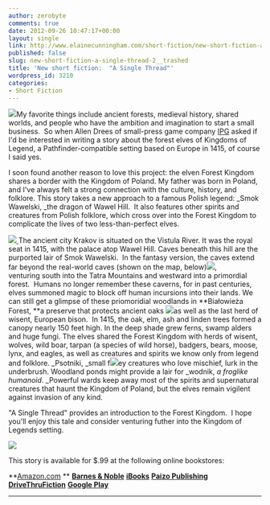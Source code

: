 ```yaml
---
author: zerobyte
comments: true
date: 2012-09-26 10:47:17+00:00
layout: single
link: http://www.elainecunningham.com/short-fiction/new-short-fiction-a-single-thread-2__trashed/
published: false
slug: new-short-fiction-a-single-thread-2__trashed
title: 'New short fiction:  "A Single Thread"'
wordpress_id: 3210
categories:
- Short Fiction
---
```


[](http://www.elainecunningham.com/wp-content/uploads/2012/09/wawel-caves.jpg)[![](http://www.elainecunningham.com/wp-content/uploads/2012/09/belavezhskaja_pusc_2_galleryfull.jpg)](http://www.elainecunningham.com/wp-content/uploads/2012/09/belavezhskaja_pusc_2_galleryfull.jpg)My favor[](http://www.elainecunningham.com/wp-content/uploads/2012/09/Wawel-hill-dragon-statue.jpg)ite things include ancient forests, medieval history, shared worlds, and people who have the ambition and imagination to start a small business.  So when Allen Drees of small-press game company [IPG](http://www.interactionpoint.com/kingdoms-of-legend) asked if I'd be interested in writing a story about the forest elves of Kingdoms of Legend, a Pathfinder-compatible setting based on Europe in 1415, of course I said yes.

[](http://www.elainecunningham.com/wp-content/uploads/2012/09/tatra-national-park.jpg)I soon found another reason to love this project: the elven Forest Kingdom shares a border with the Kingdom of Poland. My father was born in Poland, and I've always felt a strong connection with the culture, history, and folklore. This story takes a new approach to a famous Polish legend: _Smok Wawelski, _the dragon of Wawel Hill.  It also features other spirits and creatures from Polish folklore, which cross over into the Forest Kingdom to complicate the lives of two less-than-perfect elves.

[![](http://www.elainecunningham.com/wp-content/uploads/2012/09/crakov-woodcut.jpg) ](http://www.elainecunningham.com/wp-content/uploads/2012/09/crakov-woodcut.jpg)The ancient city Krakov is situated on the Vistula River. It was the royal seat in 1415, with the palace atop Wawel Hill. Caves beneath this hill are the purported lair of Smok Wawelski.  In the fantasy version, the caves extend far beyond the real-world caves (shown on the map, below)[![](http://www.elainecunningham.com/wp-content/uploads/2012/09/smocza-jama.gif)](http://www.elainecunningham.com/wp-content/uploads/2012/09/smocza-jama.gif), venturing south into the Tatra Mountains and westward into a primordial forest.  Humans no longer remember these caverns, for in past centuries, elves summoned magic to block off human incursions into their lands.  [](http://www.elainecunningham.com/wp-content/uploads/2012/09/tatra-national-park.jpg)We can still get a glimpse of these priomoridial woodlands in **Białowieża Forest, **a preserve [](http://www.elainecunningham.com/wp-content/uploads/2012/09/BialowiezaForestPoland.jpg)that protects ancient oaks [![](http://www.elainecunningham.com/wp-content/uploads/2012/09/BialowiezaForestPoland-2.jpg)](http://www.elainecunningham.com/wp-content/uploads/2012/09/BialowiezaForestPoland-2.jpg)as well as the last herd of wisent, European bison.  In 1415, the oak, elm, ash and linden trees formed a canopy nearly 150 feet high. In the deep shade grew ferns, swamp alders and huge fungi. The elves shared the Forest Kingdom with herds of wisent, wolves, wild [](http://www.elainecunningham.com/wp-content/uploads/2012/09/wisent.jpg)boar, tarpan (a species of wild horse), badgers, bears, moose, lynx, and eagles, as well as creatures and spirits we know only from legend and folklore. _Psotniki, _small f![](http://www.elainecunningham.com/wp-content/uploads/2012/09/tatra-national-park.jpg)ey creatures who love mischief, lurk in the underbrush. Woodland ponds might provide a lair for _wodnik, _a froglike humanoid_. _Powerful wards keep away most of the spirits and supernatural creatures that haunt the Kingdom of Poland, but the elves remain vigilent against invasion of any kind.

"A Single Thread" provides an introduction to the Forest Kingdom.  I hope you'll enjoy this tale and consider venturing futher into the Kingdom of Legends setting.

[![](http://www.elainecunningham.com/wp-content/uploads/2012/09/A-Single-Thread-cover-211x300.jpg)](http://www.elainecunningham.com/wp-content/uploads/2012/09/A-Single-Thread-cover.jpg)**[](http://www.amazon.com/A-Single-Thread-ebook/dp/B009GCH88U/ref=sr_1_4?s=digital-text&ie=UTF8&qid=1348655936&sr=1-4&keywords=a+single+thread)**


This story is available for $.99 at the following online bookstores:



**[Amazon.com](http://www.amazon.com/A-Single-Thread-ebook/dp/B009GCH88U/ref=sr_1_4?s=digital-text&ie=UTF8&qid=1348655936&sr=1-4&keywords=a+single+thread) ** **[Barnes & Noble](http://www.barnesandnoble.com/w/a-single-thread-elaine-cunningham/1113014511?ean=2940015619553)** **[iBooks](http://itunes.apple.com/us/book/a-single-thread/id565841491?ls=1)** **[Paizo Publishing](http://paizo.com/products/btpy8uwo?A-Single-Thread)** **[DriveThruFiction](http://www.drivethrufiction.com/product/106132/A-Single-Thread?term=A+Single+Thread)** **[Google Play](https://play.google.com/store/search?q=A+Single+Thread%2C+Elaine+Cunningham&c=books)** 


** **






